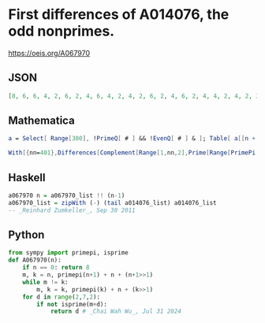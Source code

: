 # First differences of A014076, the odd nonprimes\.
https://oeis.org/A067970
## JSON
```JSON
[8, 6, 6, 4, 2, 6, 2, 4, 6, 4, 2, 4, 2, 6, 2, 4, 6, 2, 4, 4, 2, 4, 2, 2, 4, 6, 6, 4, 2, 2, 2, 2, 2, 4, 4, 2, 6, 2, 2, 2, 6, 2, 4, 2, 4, 4, 2, 4, 2, 6, 2, 2, 2, 6, 6, 2, 2, 2, 2, 4, 2, 2, 2, 2, 4, 6, 4, 2, 6, 2, 2, 2, 4, 2, 4, 2, 4, 2, 6, 2, 4, 6, 2, 2, 2, 4, 2, 2, 2, 2, 2, 4, 6, 4, 2, 2, 2, 2, 2, 4, 2, 4, 2, 2, 2]
```
## Mathematica
```Mathematica
a = Select[ Range[300], !PrimeQ[ # ] && !EvenQ[ # ] & ]; Table[ a[[n + 1]] - a[[n]], {n, 1, Length[a] - 1} ]
```
```Mathematica
With[{nn=401},Differences[Complement[Range[1,nn,2],Prime[Range[PrimePi [nn]]]]]]  (* _Harvey P. Dale_, Feb 05 2012 *)
```
## Haskell
```Haskell
a067970 n = a067970_list !! (n-1)
a067970_list = zipWith (-) (tail a014076_list) a014076_list
-- _Reinhard Zumkeller_, Sep 30 2011
```
## Python
```Python
from sympy import primepi, isprime
def A067970(n):
    if n == 0: return 8
    m, k = n, primepi(n+1) + n + (n+1>>1)
    while m != k:
        m, k = k, primepi(k) + n + (k>>1)
    for d in range(2,7,2):
        if not isprime(m+d):
            return d # _Chai Wah Wu_, Jul 31 2024
```

